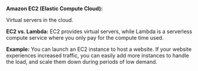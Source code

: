 **Amazon EC2 (Elastic Compute Cloud):** 

Virtual servers in the cloud.

**EC2 vs. Lambda:** EC2 provides virtual servers, while Lambda is a serverless compute service where you only pay for the compute time used.


**Example:** You can launch an EC2 instance to host a website. If your website experiences increased traffic, you can easily add more instances to handle the load, and scale them down during periods of low demand.

